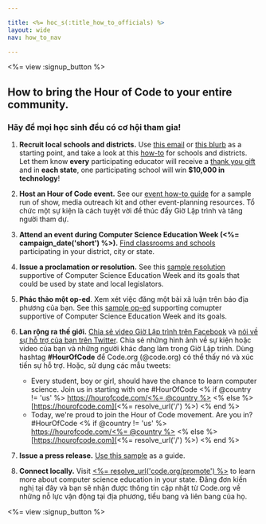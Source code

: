 ```yaml
---

title: <%= hoc_s(:title_how_to_officials) %>
layout: wide
nav: how_to_nav

---
```


<%= view :signup_button %>

## How to bring the Hour of Code to your entire community.

### Hãy để mọi học sinh đều có cơ hội tham gia!

  1. **Recruit local schools and districts.** Use [this email](<%= resolve_url('/promote#sample-emails') %>) or [this blurb](<%= resolve_url('/resources/stats') %>) as a starting point, and take a look at this [how-to](<%= resolve_url('/how-to') %>) for schools and districts. Let them know **every** participating educator will receive a [thank you gift](<%= resolve_url('/how-to') %>) and in **each state**, one participating school will win **$10,000 in technology**!

  2. **Host an Hour of Code event.** See our [event how-to guide](<%= resolve_url('/how-to/how-to-event') %>) for a sample run of show, media outreach kit and other event-planning resources. Tổ chức một sự kiện là cách tuyệt vời để thúc đẩy Giờ Lập trình và tăng người tham dự.

  3. **Attend an event during Computer Science Education Week (<%= campaign_date('short') %>).** [Find classrooms and schools](<%= resolve_url('/events') %>) participating in your district, city or state.

  4. **Issue a proclamation or resolution.** See this [sample resolution](<%= resolve_url('resources/proclamation') %>) supportive of Computer Science Education Week and its goals that could be used by state and local legislators.

  5. **Phác thảo một op-ed**. Xem xét việc đăng một bài xã luận trên báo địa phương của bạn. See this [sample op-ed](<%= resolve_url('/resources/op-ed') %>) supporting comupter supportive of Computer Science Education Week and its goals.

  6. **Lan rộng ra thế giới.** [Chia sẻ video Giờ Lập trình trên Facebook](https://www.facebook.com/sharer/sharer.php?u=http%3A%2F%2Fhourofcode.com%2Fus) và [nói về sự hỗ trợ của bạn trên Twitter](https://twitter.com/intent/tweet?url=http%3A%2F%2Fhourofcode.com&text=I%27m%20participating%20in%20this%20year%27s%20%23HourOfCode%2C%20are%20you%3F%20%40codeorg&original_referer=https%3A%2F%2Fwww.google.com%2Furl%3Fq%3Dhttps%253A%252F%252Ftwitter.com%252Fshare%253Fhashtags%253D%2526amp%253Brelated%253Dcodeorg%2526amp%253Btext%253DI%252527m%252Bparticipating%252Bin%252Bthis%252Byear%252527s%252B%252523HourOfCode%25252C%252Bare%252Byou%25253F%252B%252540codeorg%2526amp%253Burl%253Dhttp%25253A%25252F%25252Fhourofcode.com%26sa%3DD%26sntz%3D1%26usg%3DAFQjCNE1GLTUbKZfMlEh9Aj5w0iswz6PYQ&related=codeorg&hashtags=). Chia sẻ những hình ảnh về sự kiện hoặc video của bạn và những người khác đang làm trong Giờ Lập trình. Dùng hashtag **#HourOfCode** để Code.org (@code.org) có thể thấy nó và xúc tiến sự hỗ trợ. Hoặc, sử dụng các mẫu tweets:
    
      * Every student, boy or girl, should have the chance to learn computer science. Join us in starting with one #HourOfCode <% if @country != 'us' %> [https://hourofcode.com/<%= @country %>](<%= resolve_url('/') %>) <% else %> [https://hourofcode.com](<%= resolve_url('/') %>) <% end %>
      * Today, we're proud to join the Hour of Code movement. Are you in? #HourOfCode <% if @country != 'us' %> [https://hourofcode.com/<%= @country %>](<%= resolve_url('/') %>) <% else %> [https://hourofcode.com](<%= resolve_url('/') %>) <% end %>   
          
        

  7. **Issue a press release.** [Use this sample](<%= resolve_url('/resources/official-press-release') %>) as a guide.

  8. **Connect locally.** Visit [<%= resolve_url('code.org/promote') %>](<%= resolve_url('https://code.org/promote') %>) to learn more about computer science education in your state. Đăng đơn kiến nghị tại đây và bạn sẽ nhận được thông tin cập nhật từ Code.org về những nỗ lực vận động tại địa phương, tiểu bang và liên bang của họ.

<%= view :signup_button %>